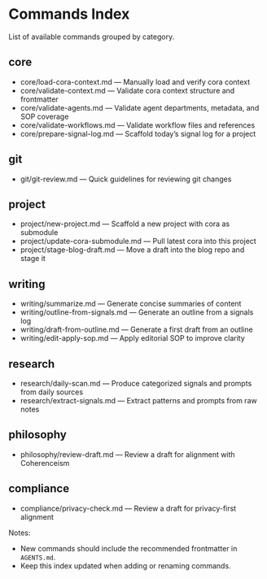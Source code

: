 # Commands Index

List of available commands grouped by category.

## core
- core/load-cora-context.md — Manually load and verify cora context
- core/validate-context.md — Validate cora context structure and frontmatter
- core/validate-agents.md — Validate agent departments, metadata, and SOP coverage
- core/validate-workflows.md — Validate workflow files and references
- core/prepare-signal-log.md — Scaffold today’s signal log for a project

## git
- git/git-review.md — Quick guidelines for reviewing git changes

## project
- project/new-project.md — Scaffold a new project with cora as submodule
- project/update-cora-submodule.md — Pull latest cora into this project
- project/stage-blog-draft.md — Move a draft into the blog repo and stage it

## writing
- writing/summarize.md — Generate concise summaries of content
- writing/outline-from-signals.md — Generate an outline from a signals log
- writing/draft-from-outline.md — Generate a first draft from an outline
- writing/edit-apply-sop.md — Apply editorial SOP to improve clarity

## research
- research/daily-scan.md — Produce categorized signals and prompts from daily sources
- research/extract-signals.md — Extract patterns and prompts from raw notes

## philosophy
- philosophy/review-draft.md — Review a draft for alignment with Coherenceism

## compliance
- compliance/privacy-check.md — Review a draft for privacy-first alignment

Notes:
- New commands should include the recommended frontmatter in `AGENTS.md`.
- Keep this index updated when adding or renaming commands.

